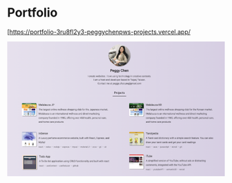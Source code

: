 # Portfolio
[https://portfolio-3ru8fl2y3-peggychenpws-projects.vercel.app/<br /> 



  <img src="./image/preview.png" width="720" />
